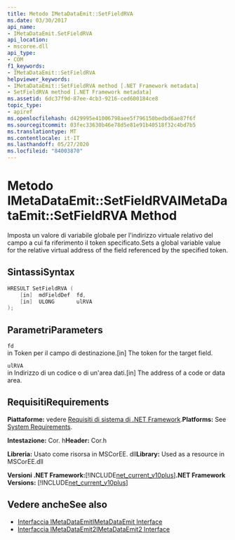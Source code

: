 ```yaml
---
title: Metodo IMetaDataEmit::SetFieldRVA
ms.date: 03/30/2017
api_name:
- IMetaDataEmit.SetFieldRVA
api_location:
- mscoree.dll
api_type:
- COM
f1_keywords:
- IMetaDataEmit::SetFieldRVA
helpviewer_keywords:
- IMetaDataEmit::SetFieldRVA method [.NET Framework metadata]
- SetFieldRVA method [.NET Framework metadata]
ms.assetid: 6dc37f9d-87ee-4cb3-9216-ced600184ce8
topic_type:
- apiref
ms.openlocfilehash: d429995e41006798aee5f796150bedbd6ae87f6f
ms.sourcegitcommit: 03fec33630b46e78d5e81e91b40518f32c4bd7b5
ms.translationtype: MT
ms.contentlocale: it-IT
ms.lasthandoff: 05/27/2020
ms.locfileid: "84003870"
---
```

# <a name="imetadataemitsetfieldrva-method"></a><span data-ttu-id="35adc-102">Metodo IMetaDataEmit::SetFieldRVA</span><span class="sxs-lookup"><span data-stu-id="35adc-102">IMetaDataEmit::SetFieldRVA Method</span></span>
<span data-ttu-id="35adc-103">Imposta un valore di variabile globale per l'indirizzo virtuale relativo del campo a cui fa riferimento il token specificato.</span><span class="sxs-lookup"><span data-stu-id="35adc-103">Sets a global variable value for the relative virtual address of the field referenced by the specified token.</span></span>  
  
## <a name="syntax"></a><span data-ttu-id="35adc-104">Sintassi</span><span class="sxs-lookup"><span data-stu-id="35adc-104">Syntax</span></span>  
  
```cpp  
HRESULT SetFieldRVA (
    [in]  mdFieldDef  fd,
    [in]  ULONG       ulRVA
);  
```  
  
## <a name="parameters"></a><span data-ttu-id="35adc-105">Parametri</span><span class="sxs-lookup"><span data-stu-id="35adc-105">Parameters</span></span>  
 `fd`  
 <span data-ttu-id="35adc-106">in Token per il campo di destinazione.</span><span class="sxs-lookup"><span data-stu-id="35adc-106">[in] The token for the target field.</span></span>  
  
 `ulRVA`  
 <span data-ttu-id="35adc-107">in Indirizzo di un codice o di un'area dati.</span><span class="sxs-lookup"><span data-stu-id="35adc-107">[in] The address of a code or data area.</span></span>  
  
## <a name="requirements"></a><span data-ttu-id="35adc-108">Requisiti</span><span class="sxs-lookup"><span data-stu-id="35adc-108">Requirements</span></span>  
 <span data-ttu-id="35adc-109">**Piattaforme:** vedere [Requisiti di sistema di .NET Framework](../../get-started/system-requirements.md).</span><span class="sxs-lookup"><span data-stu-id="35adc-109">**Platforms:** See [System Requirements](../../get-started/system-requirements.md).</span></span>  
  
 <span data-ttu-id="35adc-110">**Intestazione:** Cor. h</span><span class="sxs-lookup"><span data-stu-id="35adc-110">**Header:** Cor.h</span></span>  
  
 <span data-ttu-id="35adc-111">**Libreria:** Usato come risorsa in MSCorEE. dll</span><span class="sxs-lookup"><span data-stu-id="35adc-111">**Library:** Used as a resource in MSCorEE.dll</span></span>  
  
 <span data-ttu-id="35adc-112">**Versioni .NET Framework:**[!INCLUDE[net_current_v10plus](../../../../includes/net-current-v10plus-md.md)]</span><span class="sxs-lookup"><span data-stu-id="35adc-112">**.NET Framework Versions:** [!INCLUDE[net_current_v10plus](../../../../includes/net-current-v10plus-md.md)]</span></span>  
  
## <a name="see-also"></a><span data-ttu-id="35adc-113">Vedere anche</span><span class="sxs-lookup"><span data-stu-id="35adc-113">See also</span></span>

- [<span data-ttu-id="35adc-114">Interfaccia IMetaDataEmit</span><span class="sxs-lookup"><span data-stu-id="35adc-114">IMetaDataEmit Interface</span></span>](imetadataemit-interface.md)
- [<span data-ttu-id="35adc-115">Interfaccia IMetaDataEmit2</span><span class="sxs-lookup"><span data-stu-id="35adc-115">IMetaDataEmit2 Interface</span></span>](imetadataemit2-interface.md)
